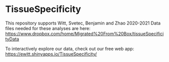 # TissueSpecificity
This repository supports Witt, Svetec, Benjamin and Zhao 2020-2021
Data files needed for these analyses are here: https://www.dropbox.com/home/Migrated%20From%20Box/tissueSpecificityData

To interactively explore our data, check out our free web app: https://ewitt.shinyapps.io/TissueSpecificity/
